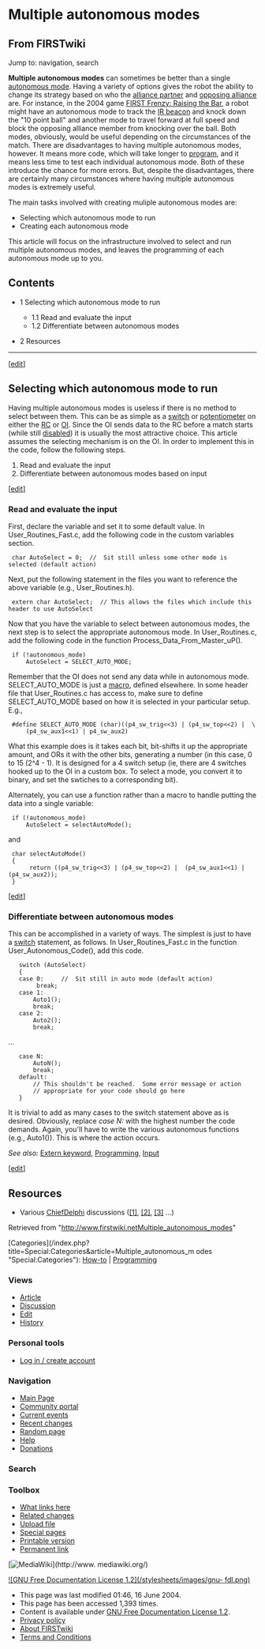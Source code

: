 # Multiple autonomous modes

## From FIRSTwiki

Jump to: navigation, search

**Multiple autonomous modes** can sometimes be better than a single [autonomous mode](autonomous-mode). Having a variety of options gives the robot the ability to change its strategy based on who the [alliance partner](/index.php?title=Alliance_partner&action=edit "Alliance partner") and [opposing alliance](/index.php?title=Opposing_alliance&action=edit "Opposing alliance") are. For instance, in the 2004 game [FIRST Frenzy: Raising the Bar](FIRST_Frenzy:_Raising_the_Bar "FIRST Frenzy: Raising the Bar"), a robot might have an autonomous mode to track the [IR beacon](IR_beacon "IR beacon") and knock down the "10 point ball" and another mode to travel forward at full speed and block the opposing alliance member from knocking over the ball. Both modes, obviously, would be useful depending on the circumstances of the match. There are disadvantages to having multiple autonomous modes, however. It means more code, which will take longer to [program](programming), and it means less time to test each individual autonomous mode. Both of these introduce the chance for more errors. But, despite the disadvantages, there are certainly many circumstances where having multiple autonomous modes is extremely useful.

The main tasks involved with creating muliple autonomous modes are:

- Selecting which autonomous mode to run
- Creating each autonomous mode

This article will focus on the infrastructure involved to select and run multiple autonomous modes, and leaves the programming of each autonomous mode up to you.

## Contents

- 1 Selecting which autonomous mode to run

  - 1.1 Read and evaluate the input
  - 1.2 Differentiate between autonomous modes

- 2 Resources

--------------------------------------------------------------------------------

[[edit](/index.php?title=Multiple_autonomous_modes&action=edit&section=1 "Edit
section: Selecting which autonomous mode to run")]

## Selecting which autonomous mode to run

Having multiple autonomous modes is useless if there is no method to select between them. This can be as simple as a [switch](/index.php?title=Switch&action=edit "Switch") or [potentiometer](Potentiometer "Potentiometer") on either the [RC](RC "RC") or [OI](OI "OI"). Since the OI sends data to the RC before a match starts (while still [disabled](Disabled "Disabled")) it is usually the most attractive choice. This article assumes the selecting mechanism is on the OI. In order to implement this in the code, follow the following steps.

1. Read and evaluate the input
2. Differentiate between autonomous modes based on input

[[edit](/index.php?title=Multiple_autonomous_modes&action=edit&section=2 "Edit
section: Read and evaluate the input")]

### Read and evaluate the input

First, declare the variable and set it to some default value. In User_Routines_Fast.c, add the following code in the custom variables section.

```
 char AutoSelect = 0;  //  Sit still unless some other mode is selected (default action)
```

Next, put the following statement in the files you want to reference the above variable (e.g., User_Routines.h).

```
 extern char AutoSelect;  // This allows the files which include this header to use AutoSelect
```

Now that you have the variable to select between autonomous modes, the next step is to select the appropriate autonomous mode. In User_Routines.c, add the following code in the function Process_Data_From_Master_uP().

```
 if (!autonomous_mode)
     AutoSelect = SELECT_AUTO_MODE;
```

Remember that the OI does not send any data while in autonomous mode. SELECT_AUTO_MODE is just a [macro](/index.php?title=Macro&action=edit "Macro"), defined elsewhere. In some header file that User_Routines.c has access to, make sure to define SELECT_AUTO_MODE based on how it is selected in your particular setup. E.g.,

```
 #define SELECT_AUTO_MODE (char)((p4_sw_trig<<3) | (p4_sw_top<<2) |  \
     (p4_sw_aux1<<1) | p4_sw_aux2)
```

What this example does is it takes each bit, bit-shifts it up the appropriate amount, and ORs it with the other bits, generating a number (in this case, 0 to 15 (2^4 - 1). It is designed for a 4 switch setup (ie, there are 4 switches hooked up to the OI in a custom box. To select a mode, you convert it to binary, and set the swtiches to a corresponding bit).

Alternately, you can use a function rather than a macro to handle putting the data into a single variable:

```
 if (!autonomous_mode)
     AutoSelect = selectAutoMode();
```

and

```
 char selectAutoMode()
 {
      return ((p4_sw_trig<<3) | (p4_sw_top<<2) |  (p4_sw_aux1<<1) | (p4_sw_aux2));
 }
```

[[edit](/index.php?title=Multiple_autonomous_modes&action=edit&section=3 "Edit
section: Differentiate between autonomous modes")]

### Differentiate between autonomous modes

This can be accomplished in a variety of ways. The simplest is just to have a [switch](/index.php?title=Switch&action=edit "Switch") statement, as follows. In User_Routines_Fast.c in the function User_Autonomous_Code(), add this code.

```
   switch (AutoSelect)
   {
   case 0:     //  Sit still in auto mode (default action)
        break;
   case 1:
       Auto1();
       break;
   case 2:
       Auto2();
       break;
```

...

```
   case N:
       AutoN();
       break;
   default:
       // This shouldn't be reached.  Some error message or action
       // appropriate for your code should go here
   }
```

It is trivial to add as many cases to the switch statement above as is desired. Obviously, replace _case N:_ with the highest number the code demands. Again, you'll have to write the various autonomous functions (e.g., Auto1()). This is where the action occurs.

_See also:_ [Extern keyword](/index.php?title=Extern_keyword&action=edit "Extern keyword"), [Programming](programming), [Input](input)

[[edit](/index.php?title=Multiple_autonomous_modes&action=edit&section=4 "Edit
section: Resources")]

## Resources

- Various [ChiefDelphi](chiefdelphi) discussions ([[1]](http://www.chiefdelphi.com/forums/showthread.php?t=28211 "http://www.chiefdelphi.com/forums/showthread.php?t=28211"), [[2]](http://www.chiefdelphi.com/forums/showthread.php?t=23519 "http://www.chiefdelphi.com/forums/showthread.php?t=23519"), [[3]](http://www.chiefdelphi.com/forums/showthread.php?t=28237 "http://www.chiefdelphi.com/forums/showthread.php?t=28237") ...)

Retrieved from "<http://www.firstwiki.netMultiple_autonomous_modes>"

[Categories](/index.php?title=Special:Categories&article=Multiple_autonomous_m
odes "Special:Categories"): [How-to](Category:How-to "Category
:How-to") | [Programming](Category:Programming "Category:Programming")

### Views

- [Article](Multiple_autonomous_modes)
- [Discussion](Talk:Multiple_autonomous_modes)
- [Edit](/index.php?title=Multiple_autonomous_modes&action=edit)
- [History](/index.php?title=Multiple_autonomous_modes&action=history)

### Personal tools

- [Log in / create account](/index.php?title=Special:Userlogin&returnto=Multiple_autonomous_modes)

[](Main_Page "Main Page")

### Navigation

- [Main Page](Main_Page)
- [Community portal](FIRSTwiki:Community_portal)
- [Current events](Current_events)
- [Recent changes](Special:Recentchanges)
- [Random page](Special:Random)
- [Help](Help:Contents)
- [Donations](FIRSTwiki:Site_support)

### Search

### Toolbox

- [What links here](Special:Whatlinkshere/Multiple_autonomous_modes)
- [Related changes](Special:Recentchangeslinked/Multiple_autonomous_modes)
- [Upload file](Special:Upload)
- [Special pages](Special:Specialpages)
- [Printable version](/index.php?title=Multiple_autonomous_modes&printable=yes)
- [Permanent link](/index.php?title=Multiple_autonomous_modes&oldid=39102)

[![MediaWiki](/skins/common/images/poweredby_mediawiki_88x31.png)](http://www.
mediawiki.org/)

[![GNU Free Documentation License 1.2](/stylesheets/images/gnu-
fdl.png)](http://www.gnu.org/copyleft/fdl.html)

- This page was last modified 01:46, 16 June 2004.
- This page has been accessed 1,393 times.
- Content is available under [GNU Free Documentation License 1.2](http://www.gnu.org/copyleft/fdl.html "http://www.gnu.org/copyleft/fdl.html").
- [Privacy policy](FIRSTwiki:Privacy_policy "FIRSTwiki:Privacy policy")
- [About FIRSTwiki](FIRSTwiki:About "FIRSTwiki:About")
- [Terms and Conditions](FIRSTwiki:Terms_and_conditions "FIRSTwiki:Terms and conditions")
